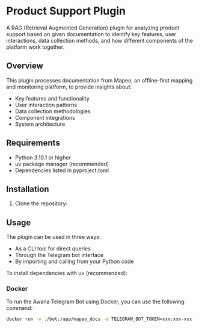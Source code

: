 # Product Support Plugin

A RAG (Retrieval Augmented Generation) plugin for analyzing product support based on given documentation to identify key features, user interactions, data collection methods, and how different components of the platform work together.

## Overview

This plugin processes documentation from Mapeo, an offline-first mapping and monitoring platform, to provide insights about:

- Key features and functionality
- User interaction patterns 
- Data collection methodologies
- Component integrations
- System architecture

## Requirements

- Python 3.10.1 or higher
- uv package manager (recommended)
- Dependencies listed in pyproject.toml

## Installation

1. Clone the repository:

## Usage

The plugin can be used in three ways:

- As a CLI tool for direct queries
- Through the Telegram bot interface
- By importing and calling from your Python code

To install dependencies with uv (recommended):

### Docker

To run the Awana Telegram Bot using Docker, you can use the following command:

```bash
docker run -v ./bot:/app/mapeo_docs -e TELEGRAM_BOT_TOKEN=xxx:xxx-xxx -e OPENAI_API_KEY=sk-proj-xxx communityfirst/awana_telegram_bot
```
